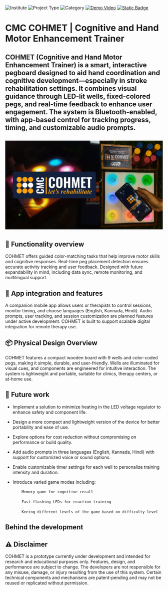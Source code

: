 
![Institute](https://img.shields.io/badge/Institute-CMC%20Vellore-2a9d8f?style=flat-square) ![Project Type](https://img.shields.io/badge/Project%20Type-Rehabilitation%20Device-f77f00?style=flat-square) ![Category](https://img.shields.io/badge/Category-Biomedical%20Product-4361ee?style=flat-square) [![Demo Video](https://img.shields.io/badge/Demo-Youtube-a53860?style=flat-square)](https://youtu.be/8x4jnvdGgfg?si=aJdlGi542GCe0jYr) [![Static Badge](https://img.shields.io/badge/Website-Visit-758bfd?style=flat-square)](https://cohmet-cmc.netlify.app/)

# **CMC COHMET** | Cognitive and Hand Motor Enhancement Trainer

COHMET (Cognitive and Hand Motor Enhancement Trainer) is a smart, interactive pegboard designed to aid hand coordination and cognitive development—especially in stroke rehabilitation settings. It combines visual guidance through LED-lit wells, fixed-colored pegs, and real-time feedback to enhance user engagement. The system is Bluetooth-enabled, with app-based control for tracking progress, timing, and customizable audio prompts.
---
![Hero Image](https://github.com/Surakshajain06/COHMET_PVT/blob/main/COHMET%20DOCUMENTATION/PICS/COHMET-Thumbnail.jpg?raw=true)
---
## 🎯 Functionality overview
COHMET offers guided color-matching tasks that help improve motor skills and cognitive responses.
Real-time peg placement detection ensures accurate activity tracking and user feedback.
Designed with future expandability in mind, including data sync, remote monitoring, and multilingual support.


## 📱 App integration and features
A companion mobile app allows users or therapists to control sessions, monitor timing, and choose languages (English, Kannada, Hindi).
Audio prompts, user tracking, and session customization are planned features under active development.
COHMET is built to support scalable digital integration for remote therapy use.
## 📦 Physical Design Overview
COHMET features a compact wooden board with 9 wells and color-coded pegs, making it simple, durable, and user-friendly.
Wells are illuminated for visual cues, and components are engineered for intuitive interaction.
The system is lightweight and portable, suitable for clinics, therapy centers, or at-home use.
## 🔧 Future work
 
* Implement a solution to minimize heating in the LED voltage regulator to enhance safety and component life.

* Design a more compact and lightweight version of the device for better portability and ease of use.

* Explore options for cost reduction without compromising on performance or build quality.

* Add audio prompts in three languages (English, Kannada, Hindi) with support for customized voice or sound options.

* Enable customizable timer settings for each well to personalize training intensity and duration.

* Introduce varied game modes including:

        - Memory game for cognitive recall

        - Fast-flashing LEDs for reaction training

        - Keeing different levels of the game based on difficulty level 
## Behind the development

## ⚠️ Disclaimer
COHMET is a prototype currently under development and intended for research and educational purposes only. Features, design, and performance are subject to change. The developers are not responsible for any misuse, damage, or injury resulting from the use of this system. Certain technical components and mechanisms are patent-pending and may not be reused or replicated without permission.
